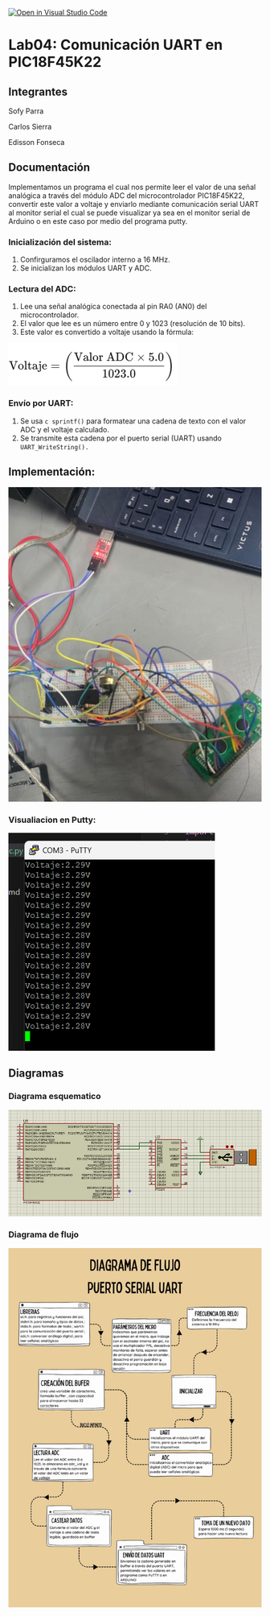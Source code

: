 [![Open in Visual Studio Code](https://classroom.github.com/assets/open-in-vscode-2e0aaae1b6195c2367325f4f02e2d04e9abb55f0b24a779b69b11b9e10269abc.svg)](https://classroom.github.com/online_ide?assignment_repo_id=19508560&assignment_repo_type=AssignmentRepo)
# Lab04: Comunicación UART en PIC18F45K22

## Integrantes

Sofy Parra

Carlos Sierra

Edisson Fonseca

## Documentación
Implementamos  un programa el cual nos permite leer el valor de una señal analógica a través del módulo ADC del microcontrolador PIC18F45K22, convertir este valor a voltaje y enviarlo mediante comunicación serial UART al monitor serial el cual se puede visualizar ya sea en el monitor serial de Arduino o en este caso por medio del programa putty. 

### Inicialización del sistema:
1. Confirguramos el  oscilador interno a 16 MHz.
2. Se inicializan los módulos UART y ADC.
### Lectura del ADC:
1. Lee una señal analógica conectada al pin RA0 (AN0) del microcontrolador.
2. El valor que lee  es un número entre 0 y 1023 (resolución de 10 bits).
3. Este valor es convertido a voltaje usando la fórmula:

![Esquematico uart](https://github.com/ECCI-microprocesadores/lab04-uart-g2-e1/blob/b0cf529045f8000e33a2f0713ee7b01376f31af2/imagenes/formula.png)

### Envío por UART:
1. Se usa ```c sprintf()``` para formatear una cadena de texto con el valor ADC y el voltaje calculado.
2. Se transmite esta cadena por el puerto serial (UART) usando ``` UART_WriteString().```

## Implementación: 
![Montaje](https://github.com/ECCI-microprocesadores/lab04-uart-g2-e1/blob/e5e83744b1f735c9da46457d89507e6abeb4b129/imagenes/ImplementacionUART.png)

### Visualiacion en Putty:
![VisualizacionPutty](https://github.com/ECCI-microprocesadores/lab04-uart-g2-e1/blob/7ad270ec55b76cc3f9ace54f70b7ac90650bdebd/imagenes/adc%20y%20voltaje.png)

## Diagramas

### Diagrama esquematico

![Esquematico uart](https://github.com/ECCI-microprocesadores/lab04-uart-g2-e1/blob/b590df00dbe48c9765f13c197b50395f50089645/imagenes/UART.png)

### Diagrama de flujo
![Diagrama de flujo](https://github.com/ECCI-microprocesadores/lab04-uart-g2-e1/blob/7ad270ec55b76cc3f9ace54f70b7ac90650bdebd/imagenes/flujoUART.png)





